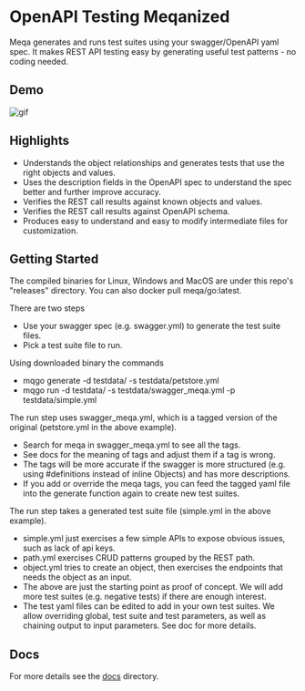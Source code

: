 # OpenAPI Testing Meqanized

Meqa generates and runs test suites using your swagger/OpenAPI yaml spec. It makes REST API testing easy by generating useful test patterns - no coding needed.

## Demo

![gif](https://i.imgur.com/dT4qNMV.gif)

## Highlights

* Understands the object relationships and generates tests that use the right objects and values.
* Uses the description fields in the OpenAPI spec to understand the spec better and further improve accuracy. 
* Verifies the REST call results against known objects and values.
* Verifies the REST call results against OpenAPI schema.
* Produces easy to understand and easy to modify intermediate files for customization.

## Getting Started

The compiled binaries for Linux, Windows and MacOS are under this repo's "releases" directory. You can also docker pull meqa/go:latest.

There are two steps
* Use your swagger spec (e.g. swagger.yml) to generate the test suite files.
* Pick a test suite file to run.

Using downloaded binary the commands 
* mqgo generate -d testdata/ -s testdata/petstore.yml
* mqgo run -d testdata/ -s testdata/swagger_meqa.yml -p testdata/simple.yml

The run step uses swagger_meqa.yml, which is a tagged version of the original (petstore.yml in the above example).
* Search for meqa in swagger_meqa.yml to see all the tags.
* See docs for the meaning of tags and adjust them if a tag is wrong.
* The tags will be more accurate if the swagger is more structured (e.g. using #definitions instead of inline Objects) and has more descriptions.
* If you add or override the meqa tags, you can feed the tagged yaml file into the generate function again to create new test suites.

The run step takes a generated test suite file (simple.yml in the above example).
* simple.yml just exercises a few simple APIs to expose obvious issues, such as lack of api keys.
* path.yml exercises CRUD patterns grouped by the REST path.
* object.yml tries to create an object, then exercises the endpoints that needs the object as an input.
* The above are just the starting point as proof of concept. We will add more test suites (e.g. negative tests) if there are enough interest.
* The test yaml files can be edited to add in your own test suites. We allow overriding global, test suite and test parameters, as well as chaining output to input parameters. See doc for more details.

## Docs

For more details see the [docs](docs) directory.